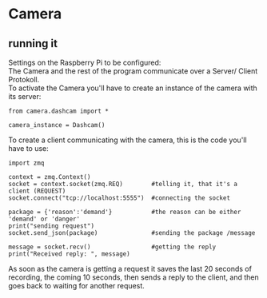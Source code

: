 # Camera
## running it
Settings on the Raspberry Pi to be configured:  
The Camera and the rest of the program communicate over a Server/ Client Protokoll.  
To activate the Camera you'll have to create an instance of the camera with its server:  
```
from camera.dashcam import *

camera_instance = Dashcam()
```

To create a client communicating with the camera, this is the code you'll have to use:  
```
import zmq

context = zmq.Context()
socket = context.socket(zmq.REQ)        #telling it, that it's a client (REQUEST)
socket.connect("tcp://localhost:5555")  #connecting the socket

package = {'reason':'demand'}           #the reason can be either 'demand' or 'danger'
print("sending request")
socket.send_json(package)               #sending the package /message

message = socket.recv()                 #getting the reply
print("Received reply: ", message)
```

As soon as the camera is getting a request it saves the last 20 seconds of recording, the coming 10 seconds, then sends a reply to the client, and then goes back to waiting for another request.